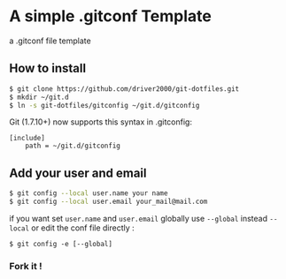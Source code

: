 A simple .gitconf Template
==========================

a .gitconf file template

How to install
--------------
```sh
$ git clone https://github.com/driver2000/git-dotfiles.git
$ mkdir ~/git.d
$ ln -s git-dotfiles/gitconfig ~/git.d/gitconfig
```
Git (1.7.10+) now supports this syntax in .gitconfig:

```gitconfig
[include]
    path = ~/git.d/gitconfig
```
Add your user and email
----
```sh
$ git config --local user.name your name
$ git config --local user.email your_mail@mail.com
```
if you want set `user.name` and `user.email` globally use `--global` instead `--local`
or edit the conf file directly :

```
$ git config -e [--global]
```

### Fork it !


